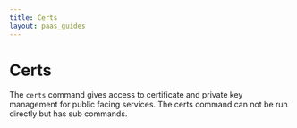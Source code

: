 ```yaml
---
title: Certs
layout: paas_guides
---
```


# Certs

The `certs` command gives access to certificate and private key management for public facing services. The certs command can not be run directly but has sub commands.
